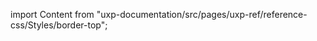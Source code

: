 
import Content from "uxp-documentation/src/pages/uxp-ref/reference-css/Styles/border-top";

<Content query="product=xd"/>
